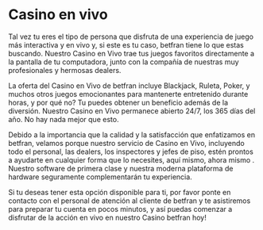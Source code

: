 # Casino en vivo

Tal vez tu eres el tipo de persona que disfruta de una experiencia de juego más interactiva y en vivo y, si este es tu caso, betfran tiene lo que estas buscando. Nuestro Casino en Vivo trae tus juegos favoritos directamente a la pantalla de tu computadora, junto con la compañía de nuestras muy profesionales y hermosas dealers.

La oferta del Casino en Vivo de betfran incluye Blackjack, Ruleta, Poker, y muchos otros juegos emocionantes para mantenerte entretenido durante horas, y por qué no? Tu puedes obtener un beneficio además de la diversión. Nuestro Casino en Vivo permanece abierto 24/7, los 365 días del año. No hay nada mejor que esto.

Debido a la importancia que la calidad y la satisfacción que enfatizamos en betfran, velamos porque nuestro servicio de Casino en Vivo, incluyendo todo el personal, las dealers, los inspectores y jefes de piso, estén prontos a ayudarte en cualquier forma que lo necesites, aquí mismo, ahora mismo . Nuestro software de primera clase y nuestra moderna plataforma de hardware seguramente complementarán tu experiencia.

Si tu deseas tener esta opción disponible para ti, por favor ponte en contacto con el personal de atención al cliente de betfran y te asistiremos para preparar tu cuenta en pocos minutos, y así puedas comenzar a disfrutar de la acción en vivo en nuestro Casino betfran hoy!